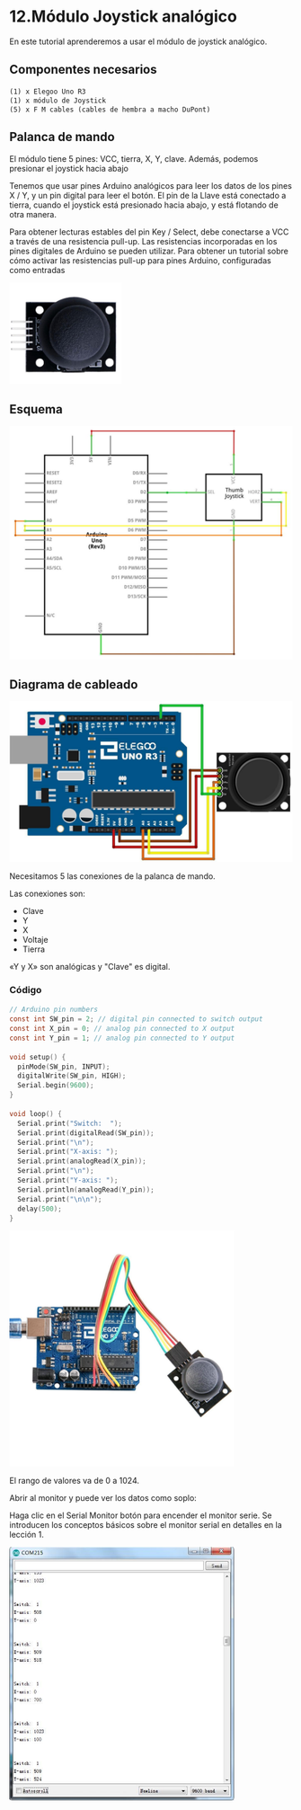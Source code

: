 # 12.Módulo Joystick analógico

En este tutorial aprenderemos a usar el módulo de joystick analógico.

## Componentes necesarios

```
(1) x Elegoo Uno R3
(1) x módulo de Joystick
(5) x F M cables (cables de hembra a macho DuPont)
```

## Palanca de mando

El módulo tiene 5 pines: VCC, tierra, X, Y, clave. Además, podemos presionar el joystick hacia abajo

Tenemos que usar pines Arduino analógicos para leer los datos de los pines X / Y, y un pin digital para leer el botón. El pin de la Llave está conectado a tierra, cuando el joystick está presionado hacia abajo, y está flotando de otra manera. 

Para obtener lecturas estables del pin Key / Select, debe conectarse a VCC a través de una resistencia pull-up. Las resistencias incorporadas en los pines digitales de Arduino se pueden utilizar. Para obtener un tutorial sobre cómo activar las resistencias pull-up para pines Arduino, configuradas como entradas

<img width="200" src="media/image98.jpeg" id="image98">

## Esquema

<img width="600" src="media/image99.jpeg" id="image99">

## Diagrama de cableado

<img width="600" src="media/image100.jpeg" id="image100">


Necesitamos 5 las conexiones de la palanca de mando.

Las conexiones son: 

- Clave
- Y
- X
- Voltaje
- Tierra

«Y y X» son analógicas y "Clave" es digital. 

### Código

```c
// Arduino pin numbers
const int SW_pin = 2; // digital pin connected to switch output
const int X_pin = 0; // analog pin connected to X output
const int Y_pin = 1; // analog pin connected to Y output

void setup() {
  pinMode(SW_pin, INPUT);
  digitalWrite(SW_pin, HIGH);
  Serial.begin(9600);
}

void loop() {
  Serial.print("Switch:  ");
  Serial.print(digitalRead(SW_pin));
  Serial.print("\n");
  Serial.print("X-axis: ");
  Serial.print(analogRead(X_pin));
  Serial.print("\n");
  Serial.print("Y-axis: ");
  Serial.println(analogRead(Y_pin));
  Serial.print("\n\n");
  delay(500);
}
```

<img width="400" src="media/image101.jpeg" id="image101">

El rango de valores va de 0 a 1024.

Abrir al monitor y puede ver los datos como soplo:

Haga clic en el Serial Monitor botón para encender el monitor serie. Se introducen los conceptos básicos sobre el monitor serial en detalles en la lección 1.

<img width="400" src="media/image102.jpeg" id="image102">